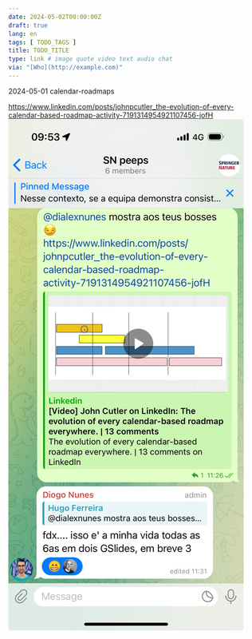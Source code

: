 ```yaml
---
date: 2024-05-02T00:00:00Z
draft: true
lang: en
tags: [ TODO_TAGS ]
title: TODO_TITLE
type: link # image quote video text audio chat
via: "[Who](http://example.com)"
---
```



2024-05-01 calendar-roadmaps

https://www.linkedin.com/posts/johnpcutler_the-evolution-of-every-calendar-based-roadmap-activity-7191314954921107456-jofH
![2024-05-01 calendar-roadmaps](2024-05-01%20calendar-roadmaps.jpeg)

